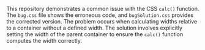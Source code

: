 This repository demonstrates a common issue with the CSS `calc()` function.  The `bug.css` file shows the erroneous code, and `bugSolution.css` provides the corrected version. The problem occurs when calculating widths relative to a container without a defined width.  The solution involves explicitly setting the width of the parent container to ensure the `calc()` function computes the width correctly.